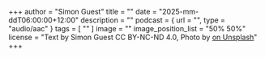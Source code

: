 +++
author = "Simon Guest"
title = ""
date = "2025-mm-ddT06:00:00+12:00"
description = ""
podcast = { url = "", type = "audio/aac" }
tags = [ "" ]
image = ""
image_position_list = "50% 50%"
license = "Text by Simon Guest CC BY-NC-ND 4.0, Photo by [ on Unsplash]()"
+++
